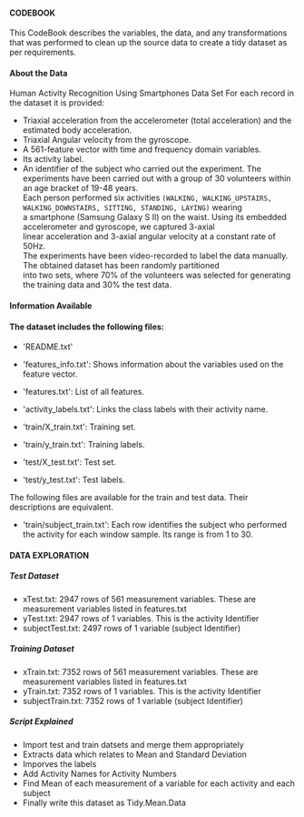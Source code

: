 #### CODEBOOK ###
This CodeBook describes the variables, the data, and any transformations that was performed to clean up  the source data to create 
a tidy dataset as per requirements.

#### About the Data ###
Human Activity Recognition Using Smartphones Data Set 
For each record in the dataset it is provided: 
- Triaxial acceleration from the accelerometer (total acceleration) and the estimated body acceleration. 
- Triaxial Angular velocity from the gyroscope. 
- A 561-feature vector with time and frequency domain variables. 
- Its activity label. 
- An identifier of the subject who carried out the experiment.
The experiments have been carried out with a group of 30 volunteers within an age bracket of 19-48 years.  
Each person performed six activities `(WALKING, WALKING_UPSTAIRS, WALKING_DOWNSTAIRS, SITTING, STANDING, LAYING)` wearing   
a smartphone (Samsung Galaxy S II) on the waist. Using its embedded accelerometer and gyroscope, we captured 3-axial   
linear acceleration and 3-axial angular velocity at a constant rate of 50Hz.   
The experiments have been video-recorded to label the data manually. The obtained dataset has been randomly partitioned   
into two sets, where 70% of the volunteers was selected for generating the training data and 30% the test data.   

#### Information Available ###


####  The dataset includes the following files:
- 'README.txt'

- 'features_info.txt': Shows information about the variables used on the feature vector.

- 'features.txt': List of all features.

- 'activity_labels.txt': Links the class labels with their activity name.

- 'train/X_train.txt': Training set.

- 'train/y_train.txt': Training labels.

- 'test/X_test.txt': Test set.

- 'test/y_test.txt': Test labels.

The following files are available for the train and test data. Their descriptions are equivalent. 

- 'train/subject_train.txt': Each row identifies the subject who performed the activity for each window sample. Its range is from 1 to 30. 

#### DATA EXPLORATION ###

##### Test Dataset
- xTest.txt: 2947 rows of 561 measurement variables. These are measurement variables listed in features.txt
- yTest.txt: 2947 rows of 1 variables. This is the activity Identifier
- subjectTest.txt: 2497 rows of 1 variable (subject Identifier)

##### Training Dataset
- xTrain.txt: 7352 rows of 561 measurement variables. These are measurement variables listed in features.txt
- yTrain.txt: 7352 rows of 1 variables. This is the activity Identifier
- subjectTrain.txt: 7352 rows of 1 variable (subject Identifier)

 
##### Script Explained

- Import test and train datsets and merge them appropriately
- Extracts data which relates to Mean and Standard Deviation
- Imporves the labels
- Add Activity Names for Activity Numbers
- Find Mean of each measurement of a variable for each activity and each subject
- Finally write this dataset as Tidy.Mean.Data

